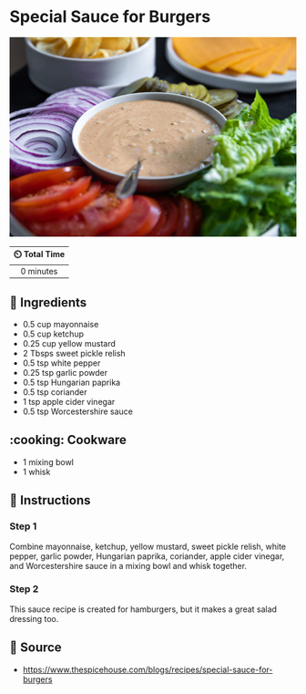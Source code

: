 # Special Sauce for Burgers

![Special Sauce for Burgers](../assets/images/special-sauce-for-burgers.jpg)

| :timer_clock: Total Time |
|:-----------------------: |
| 0 minutes |

## :salt: Ingredients

- 0.5 cup mayonnaise
- 0.5 cup ketchup
- 0.25 cup yellow mustard
- 2 Tbsps sweet pickle relish
- 0.5 tsp white pepper
- 0.25 tsp garlic powder
- 0.5 tsp Hungarian paprika
- 0.5 tsp coriander
- 1 tsp apple cider vinegar
- 0.5 tsp Worcestershire sauce

## :cooking: Cookware

- 1 mixing bowl
- 1 whisk

## :pencil: Instructions

### Step 1

Combine mayonnaise, ketchup, yellow mustard, sweet pickle relish, white pepper, garlic powder, Hungarian paprika,
coriander, apple cider vinegar, and Worcestershire sauce in a mixing bowl and whisk together.

### Step 2

This sauce recipe is created for hamburgers, but it makes a great salad dressing too.

## :link: Source

- <https://www.thespicehouse.com/blogs/recipes/special-sauce-for-burgers>

